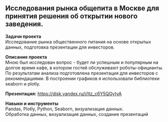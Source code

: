 ## Исследования рынка общепита в Москве для принятия решения об открытии нового заведения.
**Задачи проекта**    
Исследование рынка общественного питания на основе открытых данных, подготовка презентации для инвесторов. 

**Описание проекта**   
Мною был исследован вопрос - будет ли успешным и популярным на долгое время кафе, в котором гостей обслуживают роботы-официанты. По результатам анализа подготовлена презентация для инвесторов с рекомендациями. В построении графиков я использовали библиотеки seaborn и plotly.  

**Презентация:** https://disk.yandex.ru/i/Itz_c6Y5QGytyA

**Навыки и инструменты**   
Pandas, Plotly, Python, Seaborn, визуализация данных.   
Обработка данных, визуализация данных, создание презентаций
